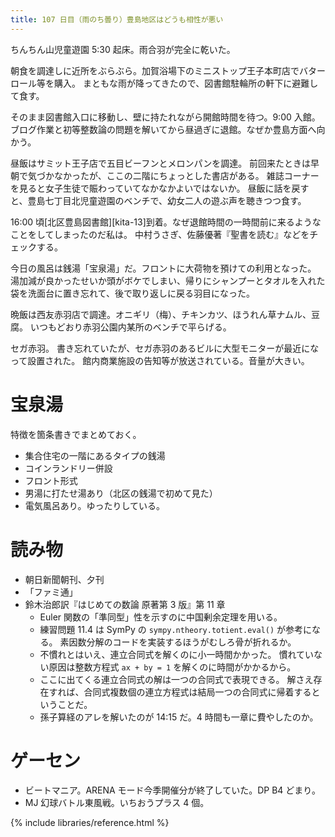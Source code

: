 ```yaml
---
title: 107 日目（雨のち曇り）豊島地区はどうも相性が悪い
---
```


ちんちん山児童遊園 5:30 起床。雨合羽が完全に乾いた。

朝食を調達しに近所をぶらぶら。加賀浴場下のミニストップ王子本町店でバターロール等を購入。
まともな雨が降ってきたので、図書館駐輪所の軒下に避難して食す。

そのまま図書館入口に移動し、壁に持たれながら開館時間を待つ。9:00 入館。
ブログ作業と初等整数論の問題を解いてから昼過ぎに退館。なぜか豊島方面へ向かう。

昼飯はサミット王子店で五目ビーフンとメロンパンを調達。
前回来たときは早朝で気づかなかったが、ここの二階にちょっとした書店がある。
雑誌コーナーを見ると女子生徒で賑わっていてなかなかよいではないか。
昼飯に話を戻すと、豊島七丁目北児童遊園のベンチで、幼女二人の遊ぶ声を聴きつつ食す。

16:00 頃[北区豊島図書館][kita-13]到着。なぜ退館時間の一時間前に来るようなことをしてしまったのだ私は。
中村うさぎ、佐藤優著『聖書を読む』などをチェックする。

今日の風呂は銭湯「宝泉湯」だ。フロントに大荷物を預けての利用となった。
湯加減が良かったせいか頭がボケでしまい、帰りにシャンプーとタオルを入れた袋を洗面台に置き忘れて、後で取り返しに戻る羽目になった。

晩飯は西友赤羽店で調達。オニギリ（梅）、チキンカツ、ほうれん草ナムル、豆腐。
いつもどおり赤羽公園内某所のベンチで平らげる。

セガ赤羽。
書き忘れていたが、セガ赤羽のあるビルに大型モニターが最近になって設置された。
館内商業施設の告知等が放送されている。音量が大きい。

# 宝泉湯

特徴を箇条書きでまとめておく。

* 集合住宅の一階にあるタイプの銭湯
* コインランドリー併設
* フロント形式
* 男湯に打たせ湯あり（北区の銭湯で初めて見た）
* 電気風呂あり。ゆったりしている。

# 読み物

* 朝日新聞朝刊、夕刊
* 「ファミ通」
* 鈴木治郎訳『はじめての数論 原著第 3 版』第 11 章
  * Euler 関数の「準同型」性を示すのに中国剰余定理を用いる。
  * 練習問題 11.4 は SymPy の `sympy.ntheory.totient.eval()` が参考になる。
    素因数分解のコードを実装するほうがむしろ骨が折れるか。
  * 不慣れとはいえ、連立合同式を解くのに小一時間かかった。
    慣れていない原因は整数方程式 `ax + by = 1` を解くのに時間がかかるから。
  * ここに出てくる連立合同式の解は一つの合同式で表現できる。
    解さえ存在すれば、合同式複数個の連立方程式は結局一つの合同式に帰着するということだ。
  * 孫子算経のアレを解いたのが 14:15 だ。4 時間も一章に費やしたのか。

# ゲーセン

* ビートマニア。ARENA モード今季開催分が終了していた。DP B4 どまり。
* MJ 幻球バトル東風戦。いちおうプラス 4 個。

{% include libraries/reference.html %}
